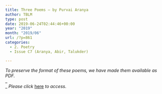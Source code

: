 ```yaml
---
title: Three Poems – by Purvai Aranya
author: TBLM
type: post
date: 2019-06-24T02:44:46+00:00
year: "2019"
month: "2019/06"
url: /?p=861
categories:
  - 2. Poetry
  - Issue C7 (Aranya, Abir, Talukder)

---
```

_To preserve the format of these poems, we have made them available as PDF._  
_  
_ _Please click_ [here][1] _to access._

 [1]: http://bombayliterarymagazine.com/wp-content/uploads/2019/06/Three-Poems-by-Purvai-Aranya.pdf